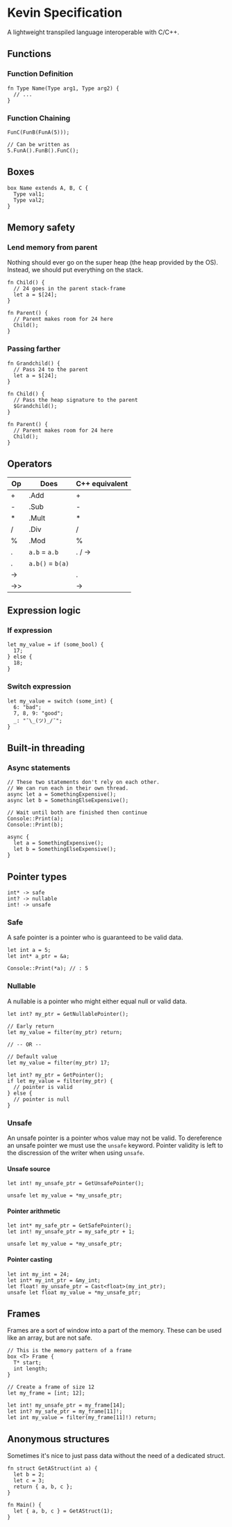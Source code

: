 # Kevin Specification

A lightweight transpiled language interoperable with C/C++.

## Functions

### Function Definition

```
fn Type Name(Type arg1, Type arg2) {
  // ...
}
```

### Function Chaining

```
FunC(FunB(FunA(5)));

// Can be written as
5.FunA().FunB().FunC();
```

## Boxes

```
box Name extends A, B, C {
  Type val1;
  Type val2;
}
```

## Memory safety

### Lend memory from parent

Nothing should ever go on the super heap (the heap provided by the OS).
Instead, we should put everything on the stack.

```
fn Child() {
  // 24 goes in the parent stack-frame
  let a = $[24];
}

fn Parent() {
  // Parent makes room for 24 here
  Child();
}
```

### Passing farther

```
fn Grandchild() {
  // Pass 24 to the parent
  let a = $[24];
}

fn Child() {
  // Pass the heap signature to the parent
  $Grandchild();
}

fn Parent() {
  // Parent makes room for 24 here
  Child();
}
```

## Operators

| Op | Does | C++ equivalent |
| --- | --- | --- |
| + | .Add | + |
| - | .Sub | - |
| * | .Mult | * |
| / | .Div | / |
| % | .Mod | % |
| . | `a.b` = `a.b` | . / -> |
| . | `a.b()` = `b(a)` | |
| -> | | . |
| ->> | | -> |

## Expression logic

### If expression

```
let my_value = if (some_bool) {
  17;
} else {
  18;
}
```

### Switch expression

```
let my_value = switch (some_int) {
  6: "bad";
  7, 8, 9: "good";
  _: "¯\_(ツ)_/¯";
}
```

## Built-in threading

### Async statements

```
// These two statements don't rely on each other.
// We can run each in their own thread.
async let a = SomethingExpensive();
async let b = SomethingElseExpensive();

// Wait until both are finished then continue
Console::Print(a);
Console::Print(b);
```

```
async {
  let a = SomethingExpensive();
  let b = SomethingElseExpensive();
}
```

## Pointer types

```
int* -> safe
int? -> nullable
int! -> unsafe
```

### Safe

A safe pointer is a pointer who is guaranteed to be valid data.

```
let int a = 5;
let int* a_ptr = &a;

Console::Print(*a); // : 5
```

### Nullable

A nullable is a pointer who might either equal null or valid data.

```
let int? my_ptr = GetNullablePointer();

// Early return
let my_value = filter(my_ptr) return;

// -- OR --

// Default value
let my_value = filter(my_ptr) 17;
```

```
let int? my_ptr = GetPointer();
if let my_value = filter(my_ptr) {
  // pointer is valid
} else {
  // pointer is null
}
```

### Unsafe

An unsafe pointer is a pointer whos value may not be valid.
To dereference an unsafe pointer we must use the `unsafe` keyword.
Pointer validity is left to the discression of the writer when using `unsafe`.

#### Unsafe source

```
let int! my_unsafe_ptr = GetUnsafePointer();

unsafe let my_value = *my_unsafe_ptr;
```

#### Pointer arithmetic

```
let int* my_safe_ptr = GetSafePointer();
let int! my_unsafe_ptr = my_safe_ptr + 1;

unsafe let my_value = *my_unsafe_ptr;
```

#### Pointer casting

```
let int my_int = 24;
let int* my_int_ptr = &my_int;
let float! my_unsafe_ptr = Cast<float>(my_int_ptr);
unsafe let float my_value = *my_unsafe_ptr;
```

## Frames

Frames are a sort of window into a part of the memory.
These can be used like an array, but are not safe.

```
// This is the memory pattern of a frame
box <T> Frame {
  T* start;
  int length;
}
```

```
// Create a frame of size 12
let my_frame = [int; 12];

let int! my_unsafe_ptr = my_frame[14];
let int? my_safe_ptr = my_frame[11]!;
let int my_value = filter(my_frame[11]!) return;
```

## Anonymous structures

Sometimes it's nice to just pass data without the need of a dedicated struct.

```
fn struct GetAStruct(int a) {
  let b = 2;
  let c = 3;
  return { a, b, c };
}

fn Main() {
  let { a, b, c } = GetAStruct(1);
}
```
